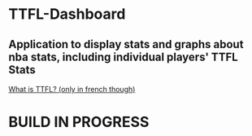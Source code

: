 # TTFL-Dashboard

## Application to display stats and graphs about nba stats, including individual players' TTFL Stats

[What is TTFL? (only in french though)](https://trashtalk.co/2016/10/05/la-trashtalk-fantasy-league-pour-les-nuls-cest-quoi-comment-jouer-on-peut-mexpliquer/)

# BUILD IN PROGRESS
